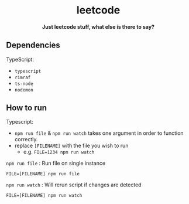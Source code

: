 <h1 align="center">leetcode</h1>
<h4 align="center">Just leetcode stuff, what else is there to say?</h4>

## Dependencies
TypeScript:
- `typescript`
- `rimraf`
- `ts-node`
- `nodemon`

## How to run
Typescript:
- `npm run file` & `npm run watch` takes one argument in order to function correctly.
- replace `[FILENAME]` with the file you wish to run
  - e.g. `FILE=1234 npm run watch`

`npm run file` : Run file on single instance
```
FILE=[FILENAME] npm run file
```

`npm run watch` : Will rerun script if changes are detected
```
FILE=[FILENAME] npm run watch
```
